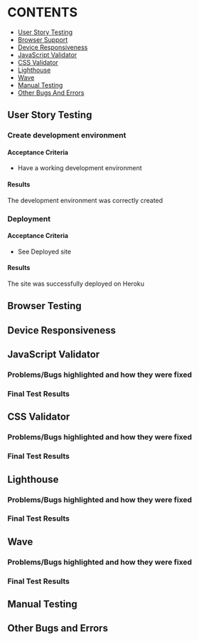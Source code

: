 # CONTENTS

* [User Story Testing](#user-story-testing)
* [Browser Support](#browser-testing)
* [Device Responsiveness](#device-responsiveness)
* [JavaScript Validator](#javascript-validator)
* [CSS Validator](#css-validator)
* [Lighthouse](#lighthouse)
* [Wave](#wave)
* [Manual Testing](#manual-testing)
* [Other Bugs And Errors](#other-bugs-and-errors)

## User Story Testing  

### Create development environment
 
#### Acceptance Criteria
* Have a working development environment

#### Results
The development environment was correctly created

### Deployment
 
#### Acceptance Criteria
* See Deployed site

#### Results
The site was successfully deployed on Heroku

## Browser Testing

## Device Responsiveness

## JavaScript Validator 

### Problems/Bugs highlighted and how they were fixed  

### Final Test Results 

## CSS Validator

### Problems/Bugs highlighted and how they were fixed  

### Final Test Results 

## Lighthouse  

### Problems/Bugs highlighted and how they were fixed  

### Final Test Results  

## Wave  

### Problems/Bugs highlighted and how they were fixed

### Final Test Results  

## Manual Testing  

## Other Bugs and Errors  
